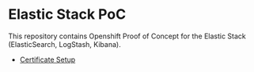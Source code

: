 # Elastic Stack PoC

This repository contains Openshift Proof of Concept for the Elastic Stack (ElasticSearch, LogStash, Kibana).

* [Certificate Setup](certificate-setup.md)
